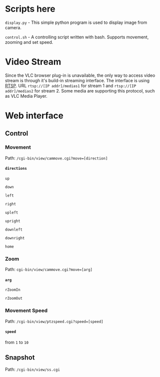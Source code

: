 # Scripts here

`display.py` - This simple python program is used to display image from camera.

`control.sh` - A controlling script written with bash. Supports movement, zooming and set speed.

# Video Stream

Since the VLC browser plug-in is unavailable, the only way to access video stream is through it's build-in streaming interface. The interface is using [RTSP](https://en.wikipedia.org/wiki/Real_Time_Streaming_Protocol). URL `rtsp://[IP addr]/medias1` for stream 1 and `rtsp://[IP addr]/medias2` for stream 2. Some media are supporting this protocol, such as VLC Media Player.

# Web interface

## Control

### Movement

Path: `/cgi-bin/view/cammove.cgi?move=[direction]`

#### `directions`

`up`

`down`

`left`

`right`

`upleft`

`upright`

`downleft`

`downright`

`home`

### Zoom

Path: `cgi-bin/view/cammove.cgi?move=[arg]`

#### `arg`

`rZoomIn`

`rZoomOut`

### Movement Speed

Path: `/cgi-bin/view/ptzspeed.cgi?speed=[speed]`

#### `speed`

from `1` to `10`

## Snapshot

Path: `/cgi-bin/view/ss.cgi`
